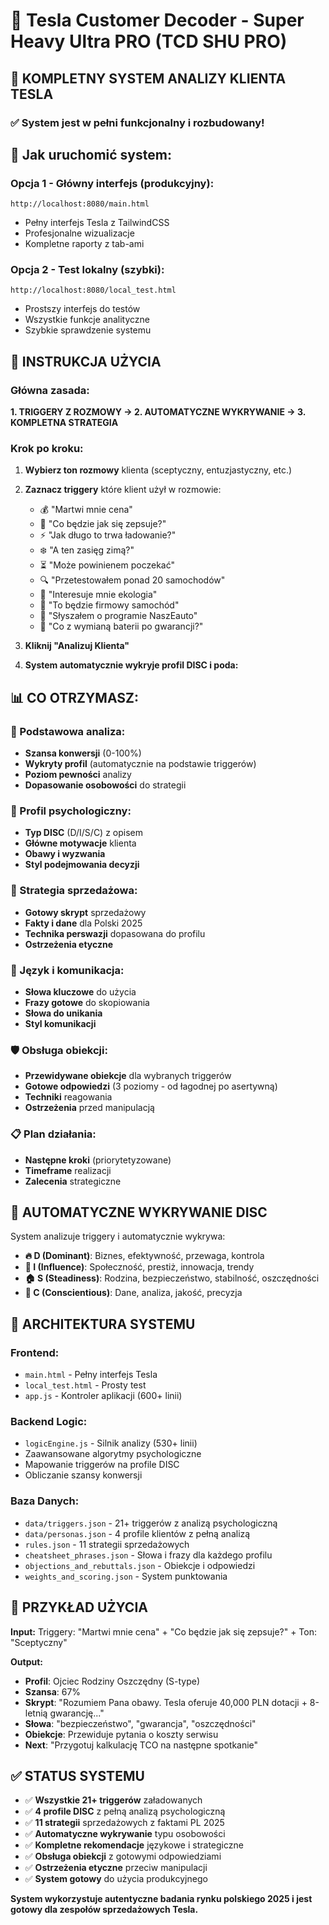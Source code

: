 # 🧠 Tesla Customer Decoder - Super Heavy Ultra PRO (TCD SHU PRO)

## 🎯 KOMPLETNY SYSTEM ANALIZY KLIENTA TESLA

### ✅ **System jest w pełni funkcjonalny i rozbudowany!**

## 🚀 **Jak uruchomić system:**

### **Opcja 1 - Główny interfejs (produkcyjny):**
```
http://localhost:8080/main.html
```
- Pełny interfejs Tesla z TailwindCSS
- Profesjonalne wizualizacje
- Kompletne raporty z tab-ami

### **Opcja 2 - Test lokalny (szybki):**
```
http://localhost:8080/local_test.html  
```
- Prostszy interfejs do testów
- Wszystkie funkcje analityczne
- Szybkie sprawdzenie systemu

## 🎯 **INSTRUKCJA UŻYCIA**

### **Główna zasada:**
**1. TRIGGERY Z ROZMOWY → 2. AUTOMATYCZNE WYKRYWANIE → 3. KOMPLETNA STRATEGIA**

### **Krok po kroku:**

1. **Wybierz ton rozmowy** klienta (sceptyczny, entuzjastyczny, etc.)

2. **Zaznacz triggery** które klient użył w rozmowie:
   - 💰 "Martwi mnie cena" 
   - 🔧 "Co będzie jak się zepsuje?"
   - ⚡ "Jak długo to trwa ładowanie?"
   - ❄️ "A ten zasięg zimą?"
   - ⏳ "Może powinienem poczekać"
   - 🔍 "Przetestowałem ponad 20 samochodów"
   - 🌱 "Interesuje mnie ekologia"
   - 🏢 "To będzie firmowy samochód"
   - 🎯 "Słyszałem o programie NaszEauto"
   - 🔋 "Co z wymianą baterii po gwarancji?"

3. **Kliknij "Analizuj Klienta"**

4. **System automatycznie wykryje profil DISC i poda:**

## 📊 **CO OTRZYMASZ:**

### **🎯 Podstawowa analiza:**
- **Szansa konwersji** (0-100%)
- **Wykryty profil** (automatycznie na podstawie triggerów)
- **Poziom pewności** analizy
- **Dopasowanie osobowości** do strategii

### **🧠 Profil psychologiczny:**
- **Typ DISC** (D/I/S/C) z opisem
- **Główne motywacje** klienta
- **Obawy i wyzwania**
- **Styl podejmowania decyzji**

### **🚀 Strategia sprzedażowa:**
- **Gotowy skrypt** sprzedażowy
- **Fakty i dane** dla Polski 2025
- **Technika perswazji** dopasowana do profilu
- **Ostrzeżenia etyczne**

### **💬 Język i komunikacja:**
- **Słowa kluczowe** do użycia
- **Frazy gotowe** do skopiowania
- **Słowa do unikania**
- **Styl komunikacji**

### **🛡️ Obsługa obiekcji:**
- **Przewidywane obiekcje** dla wybranych triggerów
- **Gotowe odpowiedzi** (3 poziomy - od łagodnej po asertywną)
- **Techniki** reagowania
- **Ostrzeżenia** przed manipulacją

### **📋 Plan działania:**
- **Następne kroki** (priorytetyzowane)
- **Timeframe** realizacji
- **Zalecenia** strategiczne

## 🧠 **AUTOMATYCZNE WYKRYWANIE DISC**

System analizuje triggery i automatycznie wykrywa:

- **🔥 D (Dominant)**: Biznes, efektywność, przewaga, kontrola
- **🌟 I (Influence)**: Społeczność, prestiż, innowacja, trendy  
- **🏠 S (Steadiness)**: Rodzina, bezpieczeństwo, stabilność, oszczędności
- **🔬 C (Conscientious)**: Dane, analiza, jakość, precyzja

## 📁 **ARCHITEKTURA SYSTEMU**

### **Frontend:**
- `main.html` - Pełny interfejs Tesla
- `local_test.html` - Prosty test
- `app.js` - Kontroler aplikacji (600+ linii)

### **Backend Logic:**
- `logicEngine.js` - Silnik analizy (530+ linii)
- Zaawansowane algorytmy psychologiczne
- Mapowanie triggerów na profile DISC
- Obliczanie szansy konwersji

### **Baza Danych:**
- `data/triggers.json` - 21+ triggerów z analizą psychologiczną
- `data/personas.json` - 4 profile klientów z pełną analizą
- `rules.json` - 11 strategii sprzedażowych
- `cheatsheet_phrases.json` - Słowa i frazy dla każdego profilu
- `objections_and_rebuttals.json` - Obiekcje i odpowiedzi
- `weights_and_scoring.json` - System punktowania

## 🎯 **PRZYKŁAD UŻYCIA**

**Input:** Triggery: "Martwi mnie cena" + "Co będzie jak się zepsuje?" + Ton: "Sceptyczny"

**Output:**
- **Profil**: Ojciec Rodziny Oszczędny (S-type) 
- **Szansa**: 67%
- **Skrypt**: "Rozumiem Pana obawy. Tesla oferuje 40,000 PLN dotacji + 8-letnią gwarancję..."
- **Słowa**: "bezpieczeństwo", "gwarancja", "oszczędności"
- **Obiekcje**: Przewiduje pytania o koszty serwisu
- **Next**: "Przygotuj kalkulację TCO na następne spotkanie"

## ✅ **STATUS SYSTEMU**

- ✅ **Wszystkie 21+ triggerów** załadowanych
- ✅ **4 profile DISC** z pełną analizą psychologiczną  
- ✅ **11 strategii** sprzedażowych z faktami PL 2025
- ✅ **Automatyczne wykrywanie** typu osobowości
- ✅ **Kompletne rekomendacje** językowe i strategiczne
- ✅ **Obsługa obiekcji** z gotowymi odpowiedziami
- ✅ **Ostrzeżenia etyczne** przeciw manipulacji
- ✅ **System gotowy** do użycia produkcyjnego

**System wykorzystuje autentyczne badania rynku polskiego 2025 i jest gotowy dla zespołów sprzedażowych Tesla.**